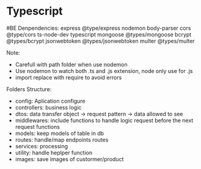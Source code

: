 # Typescript
#BE
Denpendencies: express  @type/express nodemon  body-parser cors @type/cors ts-node-dev typescript mongoose @types/mongoose bcrypt @types/bcrypt jsonwebtoken @types/jsonwebtoken multer @types/multer

Note: 
- Carefull with path folder when use nodemon
- Use nodemon to watch both .ts and .js extension, node only use for .js 
- import replace with require to avoid errors

Folders Structure:
- config: Aplication configure
- controllers: business logic
- dtos: data transfer object -> request pattern -> data allowed to see
- middlewares: include functions to handle logic request before the next request functions
- models: keep models of table in db
- routes: handle/map endpoints routes
- services: processing
- utility: handle heplper function
- images: save images of custormer/product 

